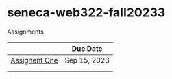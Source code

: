 # seneca-web322-fall20233


Assignments

|   | Due Date  |
|---|---|
| [Assignent One](./assignments/assignment-one.md)  |  Sep 15, 2023 |
|   |   |
|   |   |